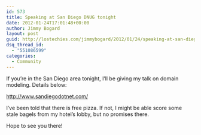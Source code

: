 ```yaml
---
id: 573
title: Speaking at San Diego DNUG tonight
date: 2012-01-24T17:01:48+00:00
author: Jimmy Bogard
layout: post
guid: http://lostechies.com/jimmybogard/2012/01/24/speaking-at-san-diego-dnug-tonight/
dsq_thread_id:
  - "551086599"
categories:
  - Community
---
```

If you’re in the San Diego area tonight, I’ll be giving my talk on domain modeling. Details below:

<http://www.sandiegodotnet.com/>

I’ve been told that there is free pizza. If not, I might be able score some stale bagels from my hotel’s lobby, but no promises there.

Hope to see you there!